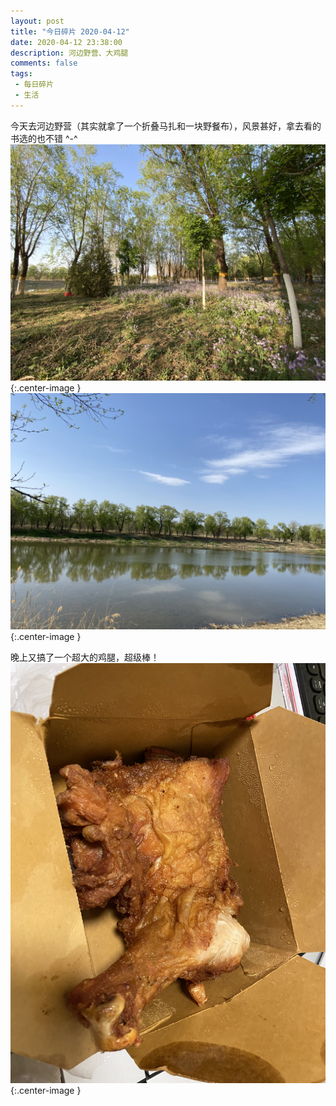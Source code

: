 ```yaml
---
layout: post
title: "今日碎片 2020-04-12"
date: 2020-04-12 23:38:00
description: 河边野营、大鸡腿
comments: false
tags: 
 - 每日碎片
 - 生活
---
```

今天去河边野营（其实就拿了一个折叠马扎和一块野餐布），风景甚好，拿去看的书选的也不错 ^-^
![](/resource/images/2020-04-12-today-tips/野营-1.jpg){:.center-image }
![](/resource/images/2020-04-12-today-tips/野营-2.jpg){:.center-image }

晚上又搞了一个超大的鸡腿，超级棒！
![](/resource/images/2020-04-12-today-tips/大鸡腿.jpg){:.center-image }